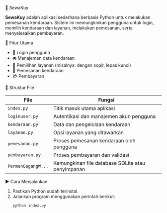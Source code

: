 🚗 SewaKuy

**SewaKuy** adalah aplikasi sederhana berbasis Python untuk melakukan pemesanan kendaraan. Sistem ini memungkinkan pengguna untuk login, memilih kendaraan dan layanan, melakukan pemesanan, serta menyelesaikan pembayaran.

📌 Fitur Utama

- 🔐 Login pengguna
- 🚘 Manajemen data kendaraan
- 🧾 Pemilihan layanan (misalnya: dengan sopir, lepas kunci)
- 📅 Pemesanan kendaraan
- 💳 Pembayaran

 📁 Struktur File

| File              | Fungsi                                               |
|-------------------|------------------------------------------------------|
| `index.py`        | Titik masuk utama aplikasi                           |
| `loginuser.py`    | Autentikasi dan manajemen akun pengguna              |
| `kendaraan.py`    | Data dan pengelolaan kendaraan                       |
| `layanan.py`      | Opsi layanan yang ditawarkan                         |
| `pemesanan.py`    | Proses pemesanan kendaraan oleh pengguna             |
| `pembayaran.py`   | Proses pembayaran dan validasi                       |
| `PermenGagangW...`| Kemungkinan file database SQLite atau penyimpanan    |



▶️ Cara Menjalankan

1. Pastikan Python sudah terinstal.
2. Jalankan program menggunakan perintah berikut:
   ```bash
   python index.py
